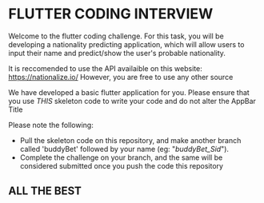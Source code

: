 # FLUTTER CODING INTERVIEW

Welcome to the flutter coding challenge. 
For this task, you will be developing a nationality predicting application, which will allow users to input their name and predict/show the user's probable nationality.

It is reccomended to use the API availaible on this website: https://nationalize.io/
However, you are free to use any other source

We have developed a basic flutter application for you. Please ensure that you use *THIS* skeleton code to write your code and do not alter the AppBar Title

Please note the following:
- Pull the skeleton code on this repository, and make another branch called 'buddyBet' followed by your name (eg: "_buddyBet_Sid_"). 
- Complete the challenge on your branch, and the same will be considered submitted once you push the code this repository

## ALL THE BEST 
